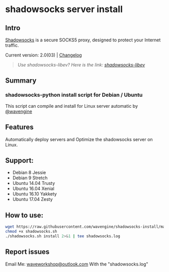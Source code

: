 # shadowsocks server install

## Intro

[Shadowsocks](https://shadowsocks.org) is a secure SOCKS5 proxy, designed to protect your Internet traffic.

Current version: 2.0(03) | [Changelog](/change.log)


> *Use shadowsocks-libev? Here is the link: [shadowsocks-libev](https://github.com/wavengine/shadowsocks-libev-install)*

## Summary

### shadowsocks-python install script for **Debian** / **Ubuntu**

This script can compile and install for Linux server automatic by [@wavengine](https://github.com/wavengine)

## Features

Automatically deploy servers and Optimize the shadowsocks server on Linux.

## Support:

* Debian 8 Jessie
* Debian 9 Stretch
* Ubuntu 14.04 Trusty
* Ubuntu 16.04 Xenial
* Ubuntu 16.10 Yakkety
* Ubuntu 17.04 Zesty

## How to use:

```bash
wget https://raw.githubusercontent.com/wavengine/shadowsocks-install/master/shadowsocks.sh
chmod +x shadowsocks.sh
./shadowsocks.sh install 2>&1 | tee shadowsocks.log
```
## Report issues
Email Me: waveworkshop@outlook.com
With the "shadowsocks.log"
